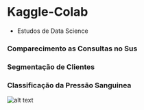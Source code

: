 # Kaggle-Colab
- Estudos de Data Science
### Comparecimento as Consultas no Sus
### Segmentação de Clientes
### Classificação da Pressão Sanguinea
![alt text](https://drive.google.com/uc?id=1qWyy0DqnBysMnmlM_hUCnv7GwW-6zO_O)

<!--
<img src="https://drive.google.com/uc?id=1KkJS_A5xUE17-oUQ6UfQ29d22ZJFRB4c" width="600" height="250">

<img src="https://drive.google.com/uc?id=1A2XlJcv6Erj6H4xR0yMhVjynEAIbwTDT" width="600" height="250">
-->
